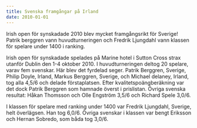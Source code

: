 ```yaml
---
title: Svenska framgångar på Irland
date: 2010-01-01
---
```


Irish open för synskadade 2010 blev mycket framgångsrikt för Sverige! Patrik berggren vann huvudturneringen och Fredrik Ljungdahl vann klassen för spelare under 1400 i ranking.

Irish open för synskadade spelades på Marine hotel i Sutton Cross strax utanför Dublin den 1-4 oktober 2010. I huvudturneringen deltog 20 spelare, varav fem svenskar. Här blev det fyrdelad seger. Patrik Berggren, Sverige, Philip Doyle, Irland, Markus Berggren, Sverige, och Michael delaney, Irland, tog alla 4,5/6 och delade förstaplatsen. Efter kvalitetspoängberäkning var det dock Patrik Berggren som hamnade överst i prislistan. Övriga svenska resultat: Håkan Thomsson och Olle Engström 3,5/6 och Richard Spele 3,0/6.

I klassen för spelare med ranking under 1400 var Fredrik Ljungdahl, Sverige, helt överlägsen. Han tog 6,0/6. Övriga svenskar i klassen var bengt Eriksson och Hernan Sobredo, som båda tog 3,0/6.
